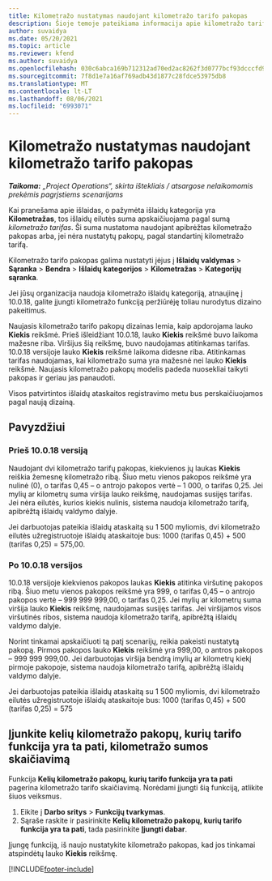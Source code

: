 ```yaml
---
title: Kilometražo nustatymas naudojant kilometražo tarifo pakopas
description: Šioje temoje pateikiama informacija apie kilometražo tarifus ir kilometražo tarifo pakopas.
author: suvaidya
ms.date: 05/20/2021
ms.topic: article
ms.reviewer: kfend
ms.author: suvaidya
ms.openlocfilehash: 030c6abca169b712312ad70ed2ac8262f3d0777bcf93dcccfd956f2f9e0ea77c
ms.sourcegitcommit: 7f8d1e7a16af769adb43d1877c28fdce53975db8
ms.translationtype: MT
ms.contentlocale: lt-LT
ms.lasthandoff: 08/06/2021
ms.locfileid: "6993071"
---
```

# <a name="set-up-mileage-using-mileage-rate-tiers"></a>Kilometražo nustatymas naudojant kilometražo tarifo pakopas

_**Taikoma:** „Project Operations“, skirta ištekliais / atsargose nelaikomomis prekėmis pagrįstiems scenarijams_

Kai pranešama apie išlaidas, o pažymėta išlaidų kategorija yra **Kilometražas**, tos išlaidų eilutės suma apskaičiuojama pagal sumą *kilometražo tarifas*. Ši suma nustatoma naudojant apibrėžtas kilometražo pakopas arba, jei nėra nustatytų pakopų, pagal standartinį kilometražo tarifą. 

Kilometražo tarifo pakopas galima nustatyti įėjus į **Išlaidų valdymas** > **Sąranka** > **Bendra** > **Išlaidų kategorijos** > **Kilometražas** > **Kategorijų sąranka**.

Jei jūsų organizacija naudoja kilometražo išlaidų kategoriją, atnaujinę į 10.0.18, galite įjungti kilometražo funkciją peržiūrėję toliau nurodytus dizaino pakeitimus. 

Naujasis kilometražo tarifo pakopų dizainas lemia, kaip apdorojama lauko **Kiekis** reikšmė. Prieš išleidžiant 10.0.18, lauko **Kiekis** reikšmė buvo laikoma mažesne riba. Viršijus šią reikšmę, buvo naudojamas atitinkamas tarifas.  10.0.18 versijoje lauko **Kiekis** reikšmė laikoma didesne riba. Atitinkamas tarifas naudojamas, kai kilometražo suma yra mažesnė nei lauko **Kiekis** reikšmė.  Naujasis kilometražo pakopų modelis padeda nuosekliai taikyti pakopas ir geriau jas panaudoti.   

Visos patvirtintos išlaidų ataskaitos registravimo metu bus perskaičiuojamos pagal naują dizainą.

## <a name="example"></a>Pavyzdžiui
 
### <a name="before-version-10018"></a>Prieš 10.0.18 versiją
Naudojant dvi kilometražo tarifų pakopas, kiekvienos jų laukas **Kiekis** reiškia žemesnę kilometražo ribą. Šiuo metu vienos pakopos reikšmė yra nulinė (0), o tarifas 0,45 – o antrojo pakopos vertė – 1 000, o tarifas 0,25. Jei mylių ar kilometrų suma viršija lauko reikšmę, naudojamas susijęs tarifas. Jei nėra eilutės, kurios kiekis nulinis, sistema naudoja kilometražo tarifą, apibrėžtą išlaidų valdymo dalyje. 
 
Jei darbuotojas pateikia išlaidų ataskaitą su 1 500 myliomis, dvi kilometražo eilutės užregistruotoje išlaidų ataskaitoje bus: 1000 (tarifas 0,45) + 500 (tarifas 0,25) = 575,00.

### <a name="after-version-10018"></a>Po 10.0.18 versijos
10.0.18 versijoje kiekvienos pakopos laukas **Kiekis** atitinka viršutinę pakopos ribą. Šiuo metu vienos pakopos reikšmė yra 999, o tarifas 0,45 – o antrojo pakopos vertė – 999 999 999,00, o tarifas 0,25. Jei mylių ar kilometrų suma viršija lauko **Kiekis** reikšmę, naudojamas susijęs tarifas. Jei viršijamos visos viršutinės ribos, sistema naudoja kilometražo tarifą, apibrėžtą išlaidų valdymo dalyje. 
 
Norint tinkamai apskaičiuoti tą patį scenarijų, reikia pakeisti nustatytą pakopą. Pirmos pakopos lauko **Kiekis** reikšmė yra 999,00, o antros pakopos – 999 999 999,00. Jei darbuotojas viršija bendrą imylių ar kilometrų kiekį pirmoje pakopoje, sistema naudoja kilometražo tarifą, apibrėžtą išlaidų valdymo dalyje. 
  
Jei darbuotojas pateikia išlaidų ataskaitą su 1 500 myliomis, dvi kilometražo eilutės užregistruotoje išlaidų ataskaitoje bus: 1000 (tarifas 0,45) + 500 (tarifas 0,25) = 575

## <a name="enable-the-mileage-amount-calculation-for-multiple-mileage-tiers-with-same-rate-feature"></a>Įjunkite kelių kilometražo pakopų, kurių tarifo funkcija yra ta pati, kilometražo sumos skaičiavimą

Funkcija **Kelių kilometražo pakopų, kurių tarifo funkcija yra ta pati** pagerina kilometražo tarifo skaičiavimą. Norėdami įjungti šią funkciją, atlikite šiuos veiksmus.

1. Eikite į **Darbo sritys** > **Funkcijų tvarkymas**. 
2. Sąraše raskite ir pasirinkite **Kelių kilometražo pakopų, kurių tarifo funkcija yra ta pati**, tada pasirinkite **Įjungti dabar**.

Įjungę funkciją, iš naujo nustatykite kilometražo pakopas, kad jos tinkamai atspindėtų lauko **Kiekis** reikšmę. 


[!INCLUDE[footer-include](../includes/footer-banner.md)]

